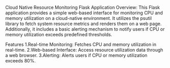 Cloud Native Resource Monitoring Flask Application
Overview:
This Flask application provides a simple web-based interface for monitoring CPU and memory utilization on a cloud-native environment. It utilizes the psutil library to fetch system resource metrics and renders them on a web page. Additionally, it includes a basic alerting mechanism to notify users if CPU or memory utilization exceeds predefined thresholds.

Features
1.Real-time Monitoring: Fetches CPU and memory utilization in real-time.
2.Web-based Interface: Access resource utilization data through a web browser.
3.Alerting: Alerts users if CPU or memory utilization exceeds 80%.
